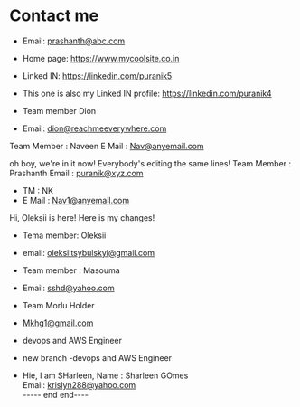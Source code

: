 # Contact me
- Email: prashanth@abc.com
- Home page: https://www.mycoolsite.co.in
- Linked IN: https://linkedin.com/puranik5
- This one is also my Linked IN profile: https://linkedin.com/puranik4

- Team member Dion
- Email: dion@reachmeeverywhere.com

Team Member : Naveen
E Mail : Nav@anyemail.com


oh boy, we're in it now!
Everybody's editing the same lines!
Team Member : Prashanth
Email : puranik@xyz.com
- TM : NK
- E Mail : Nav1@anyemail.com

Hi, Oleksii is here!
Here is my changes!
- Tema member: Oleksii
- email: oleksiitsybulskyi@gmail.com

- Team member : Masouma
- Email: sshd@yahoo.com
- Team Morlu Holder
- Mkhg1@gmail.com
- devops and AWS Engineer
- new branch
-devops and AWS Engineer

- Hie, I am SHarleen, 
Name : Sharleen GOmes  
Email: krislyn288@yahoo.com  
----- end end----

